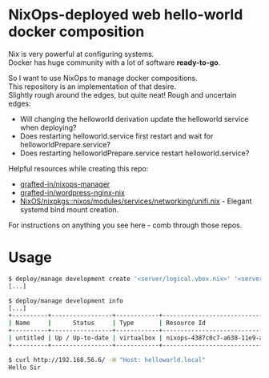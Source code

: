 # NixOps-deployed web hello-world docker composition 
Nix is very powerful at configuring systems.  
Docker has huge community with a lot of software **ready-to-go**.  

So I want to use NixOps to manage docker compositions.  
This repository is an implementation of that desire.  
Slightly rough around the edges, but quite neat!
Rough and uncertain edges:
- Will changing the helloworld derivation update the helloworld service when deploying?  
- Does restarting helloworld.service first restart and wait for helloworldPrepare.service?  
- Does restarting helloworldPrepare.service restart helloworld.service?  

Helpful resources while creating this repo:
- [grafted-in/nixops-manager](https://github.com/grafted-in/nixops-manager/)  
- [grafted-in/wordpress-nginx-nix](https://github.com/grafted-in/wordpress-nginx-nix/)  
- [NixOS/nixpkgs::nixos/modules/services/networking/unifi.nix](https://github.com/NixOS/nixpkgs/blob/7b8a7cee78468919b98cc4c8694d84165f28ef68/nixos/modules/services/networking/unifi.nix) - 
    Elegant systemd bind mount creation.

For instructions on anything you see here - comb through those repos.  

# Usage
```bash
$ deploy/manage development create '<server/logical.vbox.nix>' '<server/physical.vbox.nix>'
[...]

$ deploy/manage development info
[...]
+----------+-----------------+------------+------------------------------------------------------+--------------+
| Name     |      Status     | Type       | Resource Id                                          | IP address   |
+----------+-----------------+------------+------------------------------------------------------+--------------+
| untitled | Up / Up-to-date | virtualbox | nixops-4387c0c7-a638-11e9-a85a-0242c94800a9-untitled | 192.168.56.6 |
+----------+-----------------+------------+------------------------------------------------------+--------------+

$ curl http://192.168.56.6/ -H "Host: helloworld.local"
Hello Sir
```
